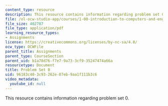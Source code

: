 ```yaml
---
content_type: resource
description: This resource contains information regarding problem set 0.
file: /ol-ocw-studio-app/courses/1-00-introduction-to-computers-and-engineering-problem-solving-spring-2012/96183c403c93262e07eb9aa1f111b3c6_MIT1_00S12_PS_0.pdf
file_size: 402787
file_type: application/pdf
learning_resource_types:
- Assignments
license: https://creativecommons.org/licenses/by-nc-sa/4.0/
ocw_type: OCWFile
parent_title: Assignments
parent_type: CourseSection
parent_uid: b1a78d76-f7e7-9a73-3cf9-35247474a66a
resourcetype: Document
title: Problem Set 0
uid: 96183c40-3c93-262e-07eb-9aa1f111b3c6
video_metadata:
  youtube_id: null
---
```

This resource contains information regarding problem set 0.